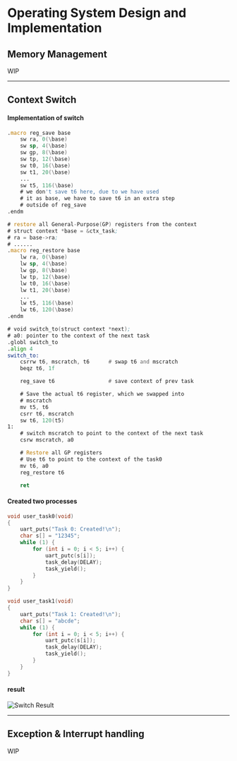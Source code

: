 # Operating System Design and Implementation

## Memory Management
WIP

***

## Context Switch

#### Implementation of switch
```asm
.macro reg_save base
	sw ra, 0(\base)
	sw sp, 4(\base)
	sw gp, 8(\base)
	sw tp, 12(\base)
	sw t0, 16(\base)
	sw t1, 20(\base)
    ...
	sw t5, 116(\base)
	# we don't save t6 here, due to we have used
	# it as base, we have to save t6 in an extra step
	# outside of reg_save
.endm

# restore all General-Purpose(GP) registers from the context
# struct context *base = &ctx_task;
# ra = base->ra;
# ......
.macro reg_restore base
	lw ra, 0(\base)
	lw sp, 4(\base)
	lw gp, 8(\base)
	lw tp, 12(\base)
	lw t0, 16(\base)
	lw t1, 20(\base)
    ...
	lw t5, 116(\base)
	lw t6, 120(\base)
.endm

# void switch_to(struct context *next);
# a0: pointer to the context of the next task
.globl switch_to
.align 4
switch_to:
    csrrw t6, mscratch, t6      # swap t6 and mscratch
    beqz t6, 1f

    reg_save t6                 # save context of prev task

	# Save the actual t6 register, which we swapped into
	# mscratch
    mv t5, t6
    csrr t6, mscratch
    sw t6, 120(t5)
1:
    # switch mscratch to point to the context of the next task
    csrw mscratch, a0

    # Restore all GP registers
    # Use t6 to point to the context of the task0
    mv t6, a0
    reg_restore t6

    ret
```

#### Created two processes
```c
void user_task0(void)
{
    uart_puts("Task 0: Created!\n");
    char s[] = "12345";
    while (1) {
        for (int i = 0; i < 5; i++) {
            uart_putc(s[i]);
            task_delay(DELAY);
            task_yield();
        }
    }
}

void user_task1(void)
{
    uart_puts("Task 1: Created!\n");
    char s[] = "abcde";
    while (1) {
        for (int i = 0; i < 5; i++) {
            uart_putc(s[i]);
            task_delay(DELAY);
            task_yield();
        }
    }
}
```


#### result

![Switch Result](https://github.com/tingggggg/riscv-operating-system/blob/main/os/04-multitask/image/result.png)

***

## Exception & Interrupt handling
WIP

